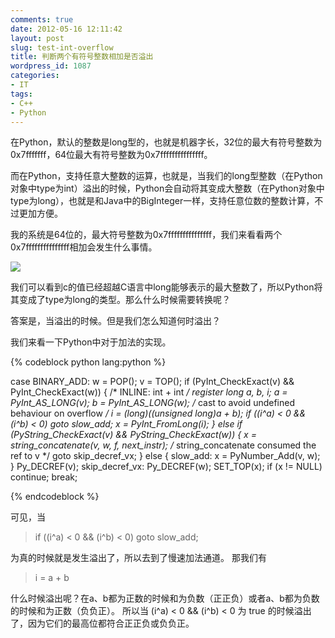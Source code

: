 ```yaml
---
comments: true
date: 2012-05-16 12:11:42
layout: post
slug: test-int-overflow
title: 判断两个有符号整数相加是否溢出
wordpress_id: 1087
categories:
- IT
tags:
- C++
- Python
---
```


在Python，默认的整数是long型的，也就是机器字长，32位的最大有符号整数为0x7fffffff，64位最大有符号整数为0x7fffffffffffffff。

而在Python，支持任意大整数的运算，也就是，当我们的long型整数（在Python对象中type为int）溢出的时候，Python会自动将其变成大整数（在Python对象中type为long），也就是和Java中的BigInteger一样，支持任意位数的整数计算，不过更加方便。

我的系统是64位的，最大符号整数为0x7fffffffffffffff，我们来看看两个0x7fffffffffffffff相加会发生什么事情。<!-- more -->

[![](http://everet.org/wp-content/uploads/2012/05/Screenshot-from-2012-05-16-115620.png)](http://everet.org/wp-content/uploads/2012/05/Screenshot-from-2012-05-16-115620.png)

我们可以看到c的值已经超越C语言中long能够表示的最大整数了，所以Python将其变成了type为long的类型。那么什么时候需要转换呢？

答案是，当溢出的时候。但是我们怎么知道何时溢出？

我们来看一下Python中对于加法的实现。


{% codeblock python lang:python %}

case BINARY_ADD:
    w = POP();
    v = TOP();
    if (PyInt_CheckExact(v) && PyInt_CheckExact(w)) {
        /* INLINE: int + int */
        register long a, b, i;
        a = PyInt_AS_LONG(v);
        b = PyInt_AS_LONG(w);
        /* cast to avoid undefined behaviour
           on overflow */
        i = (long)((unsigned long)a + b);
        if ((i^a) < 0 && (i^b) < 0)
            goto slow_add;
        x = PyInt_FromLong(i);
    }
    else if (PyString_CheckExact(v) &&
             PyString_CheckExact(w)) {
        x = string_concatenate(v, w, f, next_instr);
        /* string_concatenate consumed the ref to v */
        goto skip_decref_vx;
    }
    else {
      slow_add:
        x = PyNumber_Add(v, w);
    }
    Py_DECREF(v);
  skip_decref_vx:
    Py_DECREF(w);
    SET_TOP(x);
    if (x != NULL) continue;
    break;

{% endcodeblock %}


可见，当


> if ((i^a) < 0 && (i^b) < 0) goto slow_add;


为真的时候就是发生溢出了，所以去到了慢速加法通道。
那我们有


> i = a + b


什么时候溢出呢？在a、b都为正数的时候和为负数（正正负）或者a、b都为负数的时候和为正数（负负正）。
所以当 (i^a) < 0 && (i^b) < 0 为 true 的时候溢出了，因为它们的最高位都符合正正负或负负正。
